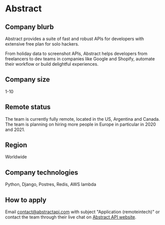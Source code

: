 # Abstract

## Company blurb

Abstract provides a suite of fast and robust APIs for developers with extensive free plan for solo hackers.

From holiday data to screenshot APIs, Abstract helps developers from freelancers to dev teams in companies like Google and Shopify, automate their workflow or build delightful experiences.

## Company size

1-10

## Remote status

The team is currently fully remote, located in the US, Argentina and Canada.
The team is planning on hiring more people in Europe in particular in 2020 and 2021.

## Region

Worldwide

## Company technologies

Python, Django, Postres, Redis, AWS lambda

## How to apply

Email contact@abstractapi.com with subject "Application (remoteintech)" or contact the team through their live chat on [Abstract API website](https://www.abstractapi.com).
